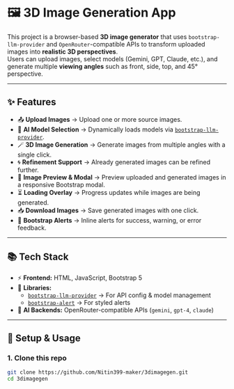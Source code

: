 # 🖼️ 3D Image Generation App

This project is a browser-based **3D image generator** that uses `bootstrap-llm-provider` and `OpenRouter`-compatible APIs to transform uploaded images into **realistic 3D perspectives**.  
Users can upload images, select models (Gemini, GPT, Claude, etc.), and generate multiple **viewing angles** such as front, side, top, and 45° perspective.

---

## ✨ Features

- 📤 **Upload Images** → Upload one or more source images.
- 🔮 **AI Model Selection** → Dynamically loads models via [`bootstrap-llm-provider`](https://www.npmjs.com/package/bootstrap-llm-provider).
- 🪄 **3D Image Generation** → Generate images from multiple angles with a single click.
- 🌀 **Refinement Support** → Already generated images can be refined further.
- 📸 **Image Preview & Modal** → Preview uploaded and generated images in a responsive Bootstrap modal.
- ⏳ **Loading Overlay** → Progress updates while images are being generated.
- 📥 **Download Images** → Save generated images with one click.
- 🚨 **Bootstrap Alerts** → Inline alerts for success, warning, or error feedback.

---

## 📚 Tech Stack

- ⚡ **Frontend:** HTML, JavaScript, Bootstrap 5  
- 🧩 **Libraries:**  
  - [`bootstrap-llm-provider`](https://www.npmjs.com/package/bootstrap-llm-provider) → For API config & model management  
  - [`bootstrap-alert`](https://www.npmjs.com/package/bootstrap-alert) → For styled alerts  
- 🤖 **AI Backends:** OpenRouter-compatible APIs (`gemini`, `gpt-4`, `claude`)  

---

## 🔧 Setup & Usage

### 1. Clone this repo
```bash
git clone https://github.com/Nitin399-maker/3dimagegen.git
cd 3dimagegen
